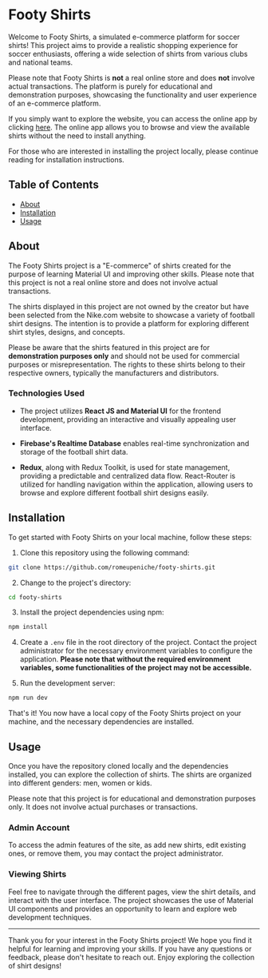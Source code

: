 # Footy Shirts

Welcome to Footy Shirts, a simulated e-commerce platform for soccer shirts! This project aims to provide a realistic shopping experience for soccer enthusiasts, offering a wide selection of shirts from various clubs and national teams.

Please note that Footy Shirts is **not** a real online store and does **not** involve actual transactions. The platform is purely for educational and demonstration purposes, showcasing the functionality and user experience of an e-commerce platform.

If you simply want to explore the website, you can access the online app by clicking [here](https://footyshirts.netlify.app). The online app allows you to browse and view the available shirts without the need to install anything.

For those who are interested in installing the project locally, please continue reading for installation instructions.

## Table of Contents

- [About](#about)
- [Installation](#installation)
- [Usage](#usage)

## About

The Footy Shirts project is a "E-commerce" of shirts created for the purpose of learning Material UI and improving other skills. Please note that this project is not a real online store and does not involve actual transactions.

The shirts displayed in this project are not owned by the creator but have been selected from the Nike.com website to showcase a variety of football shirt designs. The intention is to provide a platform for exploring different shirt styles, designs, and concepts.

Please be aware that the shirts featured in this project are for **demonstration purposes only** and should not be used for commercial purposes or misrepresentation. The rights to these shirts belong to their respective owners, typically the manufacturers and distributors.

### Technologies Used

- The project utilizes **React JS and Material UI** for the frontend development, providing an interactive and visually appealing user interface.

- **Firebase's Realtime Database** enables real-time synchronization and storage of the football shirt data.

- **Redux**, along with Redux Toolkit, is used for state management, providing a predictable and centralized data flow. React-Router is utilized for handling navigation within the application, allowing users to browse and explore different football shirt designs easily.

## Installation

To get started with Footy Shirts on your local machine, follow these steps:

1. Clone this repository using the following command:
```bash
git clone https://github.com/romeupeniche/footy-shirts.git
```

2. Change to the project's directory:
```bash
cd footy-shirts
```

3. Install the project dependencies using npm:
```bash
npm install
```

4. Create a `.env` file in the root directory of the project. Contact the project administrator for the necessary environment variables to configure the application. **Please note that without the required environment variables, some functionalities of the project may not be accessible.**

5. Run the development server:
```bash
npm run dev
```

That's it! You now have a local copy of the Footy Shirts project on your machine, and the necessary dependencies are installed.

## Usage

Once you have the repository cloned locally and the dependencies installed, you can explore the collection of shirts. The shirts are organized into different genders: men, women or kids.

Please note that this project is for educational and demonstration purposes only. It does not involve actual purchases or transactions.

### Admin Account

To access the admin features of the site, as add new shirts, edit existing ones, or remove them, you may contact the project administrator.

### Viewing Shirts

Feel free to navigate through the different pages, view the shirt details, and interact with the user interface. The project showcases the use of Material UI components and provides an opportunity to learn and explore web development techniques.

---

Thank you for your interest in the Footy Shirts project! We hope you find it helpful for learning and improving your skills. If you have any questions or feedback, please don't hesitate to reach out. Enjoy exploring the collection of shirt designs!
